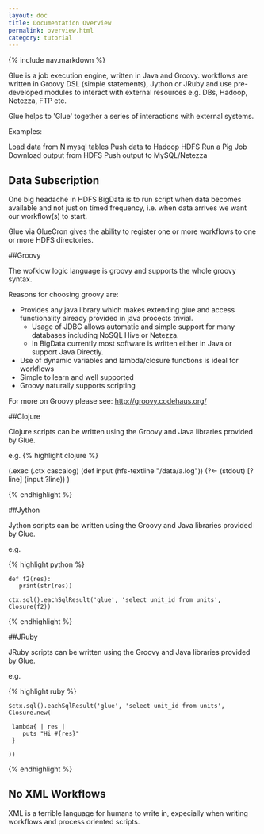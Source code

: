 ```yaml
---
layout: doc
title: Documentation Overview
permalink: overview.html
category: tutorial
---
```



{% include nav.markdown %}


Glue is a job execution engine, written in Java and Groovy.
workflows are written in Groovy DSL (simple statements), Jython or JRuby and use
pre-developed modules to interact with external resources e.g. DBs,
Hadoop, Netezza, FTP etc.


Glue helps to 'Glue' together a series of interactions with external systems.

Examples:

Load data from N mysql tables
Push data to Hadoop HDFS
Run a Pig Job 
Download output from HDFS
Push output to MySQL/Netezza

## Data Subscription

One big headache in HDFS BigData is to run script when data becomes available and not just on timed frequency, i.e.
when data arrives we want our workflow(s) to start.

Glue via GlueCron gives the ability to register one or more workflows to one or more HDFS directories.


##Groovy

The wofklow logic language is groovy and supports the whole groovy syntax.

Reasons for choosing groovy are:

* Provides any java library which makes extending glue and access functionality already provided in java procects trivial.
	* Usage of JDBC allows automatic and simple support for many databases including NoSQL Hive or Netezza.
	* In BigData currently most software is written either in Java or support Java Directly. 
* Use of dynamic variables and lambda/closure functions is ideal for workflows
* Simple to learn and well supported
* Groovy naturally supports scripting

For more on Groovy please see: http://groovy.codehaus.org/

##Clojure

Clojure scripts can be written using the Groovy and Java libraries provided by Glue.

e.g.
{% highlight clojure %}

  (.exec (.ctx cascalog) (def input (hfs-textline "/data/a.log")) (?<- (stdout) [?line] (input ?line)) )

{% endhighlight %}

##Jython

Jython scripts can be written using the Groovy and Java libraries provided by Glue.

e.g.

{% highlight python %}

    def f2(res):
       print(str(res))
    
    ctx.sql().eachSqlResult('glue', 'select unit_id from units', Closure(f2))

{% endhighlight %}
    
##JRuby

JRuby scripts can be written using the Groovy and Java libraries provided by Glue.

e.g.

{% highlight ruby %}

    $ctx.sql().eachSqlResult('glue', 'select unit_id from units', Closure.new(

     lambda{ | res |
        puts "Hi #{res}"
     }

    ))

{% endhighlight %}

## No XML Workflows

XML is a terrible language for humans to write in, expecially when writing workflows and process oriented scripts.



 
